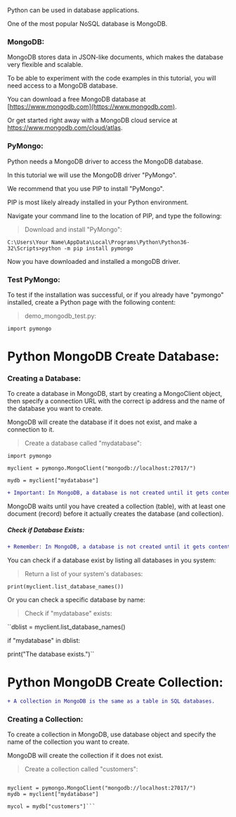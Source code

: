 Python can be used in database applications.

One of the most popular NoSQL database is MongoDB.

### MongoDB:
MongoDB stores data in JSON-like documents, which makes the database very flexible and scalable.

To be able to experiment with the code examples in this tutorial, you will need access to a MongoDB database.

You can download a free MongoDB database at [https://www.mongodb.com](https://www.mongodb.com).

Or get started right away with a MongoDB cloud service at https://www.mongodb.com/cloud/atlas.

### PyMongo:
Python needs a MongoDB driver to access the MongoDB database.

In this tutorial we will use the MongoDB driver "PyMongo".

We recommend that you use PIP to install "PyMongo".

PIP is most likely already installed in your Python environment.

Navigate your command line to the location of PIP, and type the following:
> Download and install "PyMongo":

```C:\Users\Your Name\AppData\Local\Programs\Python\Python36-32\Scripts>python -m pip install pymongo```

Now you have downloaded and installed a mongoDB driver.

### Test PyMongo:
To test if the installation was successful, or if you already have "pymongo" installed, create a Python page with the following content:

> demo_mongodb_test.py:

``import pymongo``

# Python MongoDB Create Database:

### Creating a Database:
To create a database in MongoDB, start by creating a MongoClient object, then specify a connection URL with the correct ip address and the name of the database you want to create.

MongoDB will create the database if it does not exist, and make a connection to it.

> Create a database called "mydatabase":

``import pymongo``

``myclient = pymongo.MongoClient("mongodb://localhost:27017/")``

``mydb = myclient["mydatabase"]``

```diff
+ Important: In MongoDB, a database is not created until it gets content! 
```

MongoDB waits until you have created a collection (table), with at least one document (record) before it actually creates the database (and collection).

##### Check if Database Exists:

```diff
+ Remember: In MongoDB, a database is not created until it gets content, so if this is your first time creating a database, you should complete the next two chapters (create collection and create document) before you check if the database exists!
```

You can check if a database exist by listing all databases in you system:

> Return a list of your system's databases:

``print(myclient.list_database_names())``

Or you can check a specific database by name:

> Check if "mydatabase" exists:

``dblist = myclient.list_database_names()

if "mydatabase" in dblist:

  print("The database exists.")``

# Python MongoDB Create Collection:

```diff
+ A collection in MongoDB is the same as a table in SQL databases.
```

### Creating a Collection:
To create a collection in MongoDB, use database object and specify the name of the collection you want to create.

MongoDB will create the collection if it does not exist.

> Create a collection called "customers":

```import pymongo

myclient = pymongo.MongoClient("mongodb://localhost:27017/")
mydb = myclient["mydatabase"]

mycol = mydb["customers"]```
